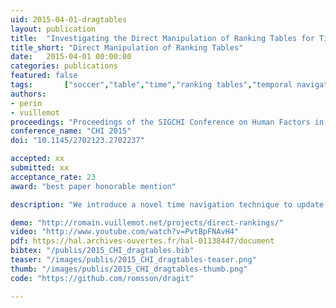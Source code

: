 ```yaml
---
uid: 2015-04-01-dragtables
layout: publication
title:  "Investigating the Direct Manipulation of Ranking Tables for Time Navigation"
title_short: "Direct Manipulation of Ranking Tables"
date:   2015-04-01 00:00:00
categories: publications
featured: false
tags: 		["soccer","table","time","ranking tables","temporal navigation","visualization","sport","sports visualization", "design study"]
authors: 
- perin
- vuillemot
proceedings: "Proceedings of the SIGCHI Conference on Human Factors in Computing Systems (CHI 2015), Apr 2015, Seoul, Republic of Korea. ACM"
conference_name: "CHI 2015"
doi: "10.1145/2702123.2702237"

accepted: xx
submitted: xx
acceptance_rate: 23
award: "best paper honorable mention"

description: "We introduce a novel time navigation technique to update ranking tables by direct manipulation. The technique allows users to drag a table's cells to change the time period, while a line chart overlays on top of the table to provide an overview of the changes. The line chart is also a visual hint to control the pace at which data are updated. We explore the design and usability of this technique for table variations in size, time spans and data variability. We report the results of a usability study, using academic citation rankings and economic complexity datasets, and discuss design implications coming with real-world scenarios such as missing data and affordance."

demo: "http://romain.vuillemot.net/projects/direct-rankings/"
video: "http://www.youtube.com/watch?v=PvtBpFNAvH4"
pdf: https://hal.archives-ouvertes.fr/hal-01138447/document
bibtex: "/publis/2015_CHI_dragtables.bib"
teaser: "/images/publis/2015_CHI_dragtables-teaser.png"
thumb: "/images/publis/2015_CHI_dragtables-thumb.png"
code: "https://github.com/romsson/dragit"

---
```

